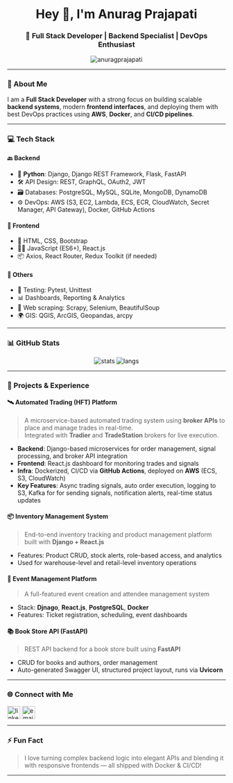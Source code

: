 <h1 align="center">Hey 👋, I'm Anurag Prajapati</h1>
<h3 align="center">🚀 Full Stack Developer | Backend Specialist | DevOps Enthusiast</h3>

<p align="center">
  <img src="https://komarev.com/ghpvc/?username=anuragprajapati&label=Profile%20views&color=0e75b6&style=flat" alt="anuragprajapati" />
</p>

---

### 💼 About Me

I am a **Full Stack Developer** with a strong focus on building scalable **backend systems**, modern **frontend interfaces**, and deploying them with best DevOps practices using **AWS**, **Docker**, and **CI/CD pipelines**.

---

### 💻 Tech Stack

#### 🔙 Backend
- 🐍 **Python**: Django, Django REST Framework, Flask, FastAPI
- 🛠️ API Design: REST, GraphQL, OAuth2, JWT
- 🗃️ Databases: PostgreSQL, MySQL, SQLite, MongoDB, DynamoDB
- ⚙️ DevOps: AWS (S3, EC2, Lambda, ECS, ECR, CloudWatch, Secret Manager, API Gateway), Docker, GitHub Actions

#### 🎨 Frontend
- 🧱 HTML, CSS, Bootstrap
- 🧑‍🎨 JavaScript (ES6+), React.js
- 📦 Axios, React Router, Redux Toolkit (if needed)

#### 🔄 Others
- 🧪 Testing: Pytest, Unittest
- 📊 Dashboards, Reporting & Analytics
- 🧹 Web scraping: Scrapy, Selenium, BeautifulSoup
- 🌍 GIS: QGIS, ArcGIS, Geopandas, arcpy

---

### 📊 GitHub Stats

<p align="center">
  <img src="https://github-readme-stats.vercel.app/api?username=anuragprajapati&show_icons=true&theme=tokyonight" alt="stats" />
  <img src="https://github-readme-stats.vercel.app/api/top-langs/?username=anuragprajapati&layout=compact&theme=tokyonight" alt="langs" />
</p>

---

### 🚀 Projects & Experience

#### 🛰️ Automated Trading (HFT) Platform
> A microservice-based automated trading system using **broker APIs** to place and manage trades in real-time.  
> Integrated with **Tradier** and **TradeStation** brokers for live execution.  

- **Backend**: Django-based microservices for order management, signal processing, and broker API integration  
- **Frontend**: React.js dashboard for monitoring trades and signals  
- **Infra**: Dockerized, CI/CD via **GitHub Actions**, deployed on **AWS** (ECS, S3, CloudWatch)  
- **Key Features**: Async trading signals, auto order execution, logging to S3, Kafka for for sending signals, notification alerts, real-time status updates

#### 📦 Inventory Management System
> End-to-end inventory tracking and product management platform built with **Django + React.js**  
- Features: Product CRUD, stock alerts, role-based access, and analytics  
- Used for warehouse-level and retail-level inventory operations

#### 🎫 Event Management Platform
> A full-featured event creation and attendee management system  
- Stack: **Djnago**, **React.js**, **PostgreSQL**, **Docker**  
- Features: Ticket registration, scheduling, event dashboards

#### 📚 Book Store API (FastAPI)
> REST API backend for a book store built using **FastAPI**  
- CRUD for books and authors, order management  
- Auto-generated Swagger UI, structured project layout, runs via **Uvicorn**


---

### 🌐 Connect with Me

<p align="left">
  <a href="https://www.linkedin.com/in/anuragprajapati29/" target="_blank"><img align="center" src="https://cdn-icons-png.flaticon.com/512/174/174857.png" alt="linkedin" height="30" width="30" /></a>
  <a href="mailto:anurag.prajapatiktn@gmail"><img align="center" src="https://cdn-icons-png.flaticon.com/512/732/732200.png" alt="email" height="30" width="30" /></a>
</p>

---

### ⚡ Fun Fact

> I love turning complex backend logic into elegant APIs and blending it with responsive frontends — all shipped with Docker & CI/CD!

---

<!-- Feel free to fork and customize this README template. -->
